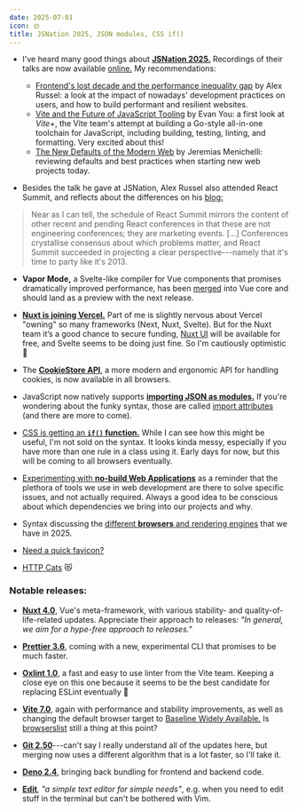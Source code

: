 ```yaml
---
date: 2025-07-01
icon: 🌞
title: JSNation 2025, JSON modules, CSS if()
---
```


- I've heard many good things about **[JSNation 2025.](https://jsnation.com)** Recordings of their talks are now available [online.](https://gitnation.com/events/jsnation-2025) My recommendations:
  - [Frontend's lost decade and the performance inequality gap](https://gitnation.com/contents/project-fugu-bringing-hardware-capabilities-to-the-web-safely) by Alex Russel: a look at the impact of nowadays' development practices on users, and how to build performant and resilient websites.
  - [Vite and the Future of JavaScript Tooling](https://gitnation.com/contents/vite-and-the-future-of-javascript-tooling) by Evan You: a first look at _Vite+_, the Vite team's attempt at building a Go-style all-in-one toolchain for JavaScript, including building, testing, linting, and formatting. Very excited about this!
  - [The New Defaults of the Modern Web](https://gitnation.com/contents/the-new-defaults-of-the-modern-web) by Jeremias Menichelli: reviewing defaults and best practices when starting new web projects today.

- Besides the talk he gave at JSNation, Alex Russel also attended React Summit, and reflects about the differences on his [blog:](https://infrequently.org/2025/06/conferences-clarity-and-smokescreens/)

> Near as I can tell, the schedule of React Summit mirrors the content of other recent and pending React conferences in that these are not engineering conferences; they are marketing events. [...] Conferences crystallise consensus about which problems matter, and React Summit succeeded in projecting a clear perspective---namely that it's time to party like it's 2013.

- **Vapor Mode,** a Svelte-like compiler for Vue components that promises dramatically improved performance, has been [merged](https://github.com/vuejs/core/pull/12359) into Vue core and should land as a preview with the next release.

- [**Nuxt is joining Vercel.**](https://nuxtlabs.com/) Part of me is slightly nervous about Vercel "owning" so many frameworks (Next, Nuxt, Svelte). But for the Nuxt team it’s a good chance to secure funding, [Nuxt UI](https://ui.nuxt.com) will be available for free, and Svelte seems to be doing just fine. So I'm cautiously optimistic 🤞

- The [**CookieStore API**](https://developer.mozilla.org/en-US/docs/Web/API/CookieStore), a more modern and ergonomic API for handling cookies, is now available in all browsers.

- JavaScript now natively supports [**importing JSON as modules.**](https://web.dev/blog/json-imports-baseline-newly-available) If you're wondering about the funky syntax, those are called [import attributes](https://www.trevorlasn.com/blog/import-attributes-in-javascript) (and there are more to come).

- [CSS is getting an **`if()` function.**](https://css-tricks.com/lightly-poking-at-the-css-if-function-in-chrome-137/) While I can see how this might be useful, I'm not sold on the syntax. It looks kinda messy, especially if you have more than one rule in a class using it. Early days for now, but this will be coming to all browsers eventually.

- [Experimenting with **no-build Web Applications**](https://andregarzia.com/2025/06/experimenting-with-no-build-web-applications.html) as a reminder that the plethora of tools we use in web development are there to solve specific issues, and not actually required. Always a good idea to be conscious about which dependencies we bring into our projects and why.

- Syntax discussing the [different **browsers** and rendering engines](https://www.youtube.com/watch?v=RecFUQ7eQKU) that we have in 2025.

- [Need a quick favicon?](https://fav.farm/)

- [HTTP Cats](https://http.cat/) 😻

### Notable releases:

- [**Nuxt 4.0**](https://nuxt.com/blog/v4), Vue's meta-framework, with various stability- and quality-of-life-related updates. Appreciate their approach to releases: _"In general, we aim for a hype-free approach to releases."_

- [**Prettier 3.6**](https://prettier.io/blog/2025/06/23/3.6.0), coming with a new, experimental CLI that promises to be much faster.

- [**Oxlint 1.0**](https://voidzero.dev/posts/announcing-oxlint-1-stable), a fast and easy to use linter from the Vite team. Keeping a close eye on this one because it seems to be the best candidate for replacing ESLint eventually 👀

- [**Vite 7.0**](https://vite.dev/blog/announcing-vite7), again with performance and stability improvements, as well as changing the default browser target to [Baseline Widely Available.](https://developer.mozilla.org/en-US/docs/Glossary/Baseline/Compatibility#baseline_badges) Is [browserslist](https://browsersl.ist) still a thing at this point?

- [**Git 2.50**](https://github.blog/open-source/git/highlights-from-git-2-50/)---can't say I really understand all of the updates here, but merging now uses a different algorithm that is a lot faster, so I'll take it.

- [**Deno 2.4**](https://deno.com/blog/v2.4), bringing back bundling for frontend and backend code.

- [**Edit**](https://github.com/microsoft/edit), _"a simple text editor for simple needs"_, e.g. when you need to edit stuff in the terminal but can't be bothered with Vim.
